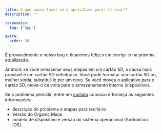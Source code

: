 ```yaml
---
title: O que posso fazer se o aplicativo parar (travar)?
description: ""

taxonomies:
  faq: ["App"]

extra:
  order: 30
---
```


É provavelmente o nosso bug e ficaremos felizes em corrigi-lo na próxima atualização.

Android: se você armazenar seus mapas em um cartão SD, a causa mais provável é um cartão SD defeituoso. Você pode formatar seu cartão SD ou, melhor ainda, substituí-lo por um novo. Se você moveu o aplicativo para o cartão SD, mova-o de volta para o armazenamento interno (dispositivo).

Se o problema persistir, entre em [contato](mailto:support@organicmaps.app) conosco e forneça as seguintes informações:

* descrição do problema e etapas para recriá-lo
* Versão do Organic Maps
* modelo de dispositivo e versão do sistema operacional (Android ou iOS).
